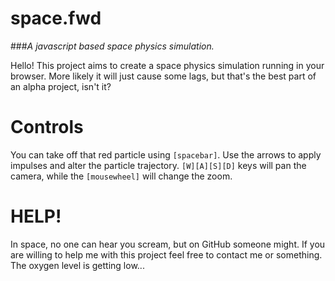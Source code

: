 # space.fwd
###*A javascript based space physics simulation.*

Hello! This project aims to create a space physics simulation running in your browser.
More likely it will just cause some lags, but that's the best part of an alpha project, isn't it? 

# Controls
You can take off that red particle using ```[spacebar]```. Use the arrows to apply impulses and alter the particle trajectory.
```[W][A][S][D]``` keys will pan the camera, while the ```[mousewheel]``` will change the zoom.

# HELP!
In space, no one can hear you scream, but on GitHub someone might. If you are willing to help me with this project feel free to contact me or something. The oxygen level is getting low...
